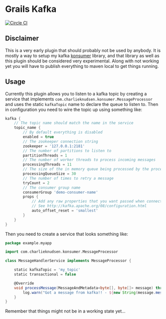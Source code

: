 Grails Kafka
============

[![Circle CI](https://circleci.com/gh/charliek/grails-kafka/tree/master.svg?style=svg)](https://circleci.com/gh/charliek/grails-kafka/tree/master)

Disclaimer
----------
This is a very early plugin that should probably not be used by anybody. It is mostly
a way to setup my kafka [konsumer](https://github.com/charliek/konsumer) library, and
that library as well as this plugin should be considered very experimental. Along with
not working yet you will have to publish everything to maven local to get things running.

Usage
-----

Currently this plugin allows you to listen to a kafka topic by creating a service that
implements `com.charlieknudsen.konsumer.MessageProcessor` and uses the static `kafkaTopic`
name to declare the queue to listen to.  Then in configuration you need to wire the topic
up using something like:

```groovy
kafka {
	// The topic name should match the name in the service
	topic_name {
		// By default everything is disabled
		enabled = true
		// The zookeeper connection string
		zookeeper = '127.0.0.1:2181'
		// The number of partitions to listen to
		partitionThreads = 1
		// The number of worker threads to process incoming messages
		processingThreads = 11
		// The size of the in memory queue being processed by the processingThreads
		processingQueueSize = 30
		// The number of times to retry a message
		tryCount = 2
		// The consumer group name
		consumerGroup 'demo-consumer-name'
		props {
			// Add any raw properties that you want passed when connecting
			// See http://kafka.apache.org/08/configuration.html
			auto_offset_reset = 'smallest'
		}
	}
}
```

Then you need to create a service that looks something like:

```groovy
package example.myapp

import com.charlieknudsen.konsumer.MessageProcessor

class MessageHandlerService implements MessageProcessor {

	static kafkaTopic = 'my_topic'
	static transactional = false

	@Override
	void processMessage(MessageAndMetadata<byte[], byte[]> message) throws Exception {
		log.warn("Got a message from kafka!! - ${new String(message.message())}")
	}
}
```

Remember that things might not be in a working state yet...
